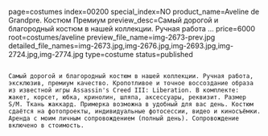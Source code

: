 page=costumes
index=00200
special_index=NO
product_name=Aveline de Grandpre. Костюм Премиум
preview_desc=Самый дорогой и благородный костюм в нашей коллекции. Ручная работа ...
price=6000
root=costumes/aveline
preview_file_name=img-2673-prev.jpg
detailed_file_names=img-2673.jpg,img-2676.jpg,img-2693.jpg,img-2724.jpg,img-2774.jpg
type=costume
status=published
~~~~~~

Самый дорогой и благородный костюм в нашей коллекции. Ручная работа, эксклюзив, премиум качество. Кропотливое и точное воссоздание образа из известной игры Assassin's Creed III: Liberation. В комплекте: жакет, корсет, юбка, кринолин, шляпа, аксессуары, реквизит. Размер S/M. Ткань жаккард. Примерка возможна в удобный для вас день. Костюм сдаётся на фотопроекты, индивидуальные фотосессии, видео и киносъёмки. Аренда с моим личным сопровождением (полный день). Сопровождение включено в стоимость.